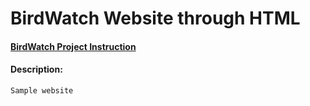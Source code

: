 
# BirdWatch Website through HTML 
#### [BirdWatch Project Instruction](https://projects.raspberrypi.org/en/projects/cd-sebento-htmlcss-1/0)


#### Description:
    Sample website 